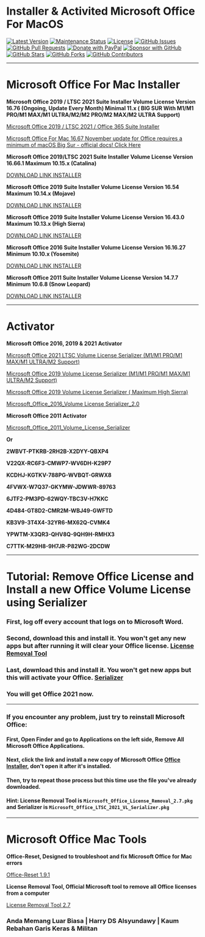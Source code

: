 # **Installer & Activited Microsoft Office For MacOS**

[![Latest Version](https://img.shields.io/github/v/release/alsyundawy/Microsoft-Office-For-MacOS)](https://github.com/alsyundawy/Microsoft-Office-For-MacOS/releases)
[![Maintenance Status](https://img.shields.io/maintenance/yes/9999)](https://github.com/alsyundawy/Microsoft-Office-For-MacOS/)
[![License](https://img.shields.io/github/license/alsyundawy/Microsoft-Office-For-MacOS)](https://github.com/alsyundawy/Microsoft-Office-For-MacOS/blob/master/LICENSE)
[![GitHub Issues](https://img.shields.io/github/issues/alsyundawy/Microsoft-Office-For-MacOS)](https://github.com/alsyundawy/Microsoft-Office-For-MacOS/issues)
[![GitHub Pull Requests](https://img.shields.io/github/issues-pr/alsyundawy/Microsoft-Office-For-MacOS)](https://github.com/alsyundawy/Microsoft-Office-For-MacOS/pulls)
[![Donate with PayPal](https://img.shields.io/badge/PayPal-donate-orange)](https://www.paypal.me/alsyundawy)
[![Sponsor with GitHub](https://img.shields.io/badge/GitHub-sponsor-orange)](https://github.com/sponsors/alsyundawy)
[![GitHub Stars](https://img.shields.io/github/stars/alsyundawy/Microsoft-Office-For-MacOS?style=social)](https://github.com/alsyundawy/Microsoft-Office-For-MacOS/stargazers)
[![GitHub Forks](https://img.shields.io/github/forks/alsyundawy/Microsoft-Office-For-MacOS?style=social)](https://github.com/alsyundawy/Microsoft-Office-For-MacOS/network/members)
[![GitHub Contributors](https://img.shields.io/github/contributors/alsyundawy/Microsoft-Office-For-MacOS?style=social)](https://github.com/alsyundawy/Microsoft-Office-For-MacOS/graphs/contributors)

---

# Microsoft Office For Mac Installer

**Microsoft Office 2019 / LTSC 2021 Suite Installer Volume License Version 16.76 (Ongoing, Update Every Month) Minimal 11.x ( BIG SUR With M1/M1 PRO/M1 MAX/M1 ULTRA/M2/M2 PRO/M2 MAX/M2 ULTRA Support)**

[Microsoft Office 2019 / LTSC 2021 / Office 365 Suite Installer](https://s.id/12HI9)


[Microsoft Office For Mac 16.67 November update for Office requires a minimum of macOS Big Sur - official docs! Click Here](https://go.microsoft.com/fwlink/?linkid=2015804)


**Microsoft Office 2019/LTSC 2021 Suite Installer Volume License Version 16.66.1 Maximum 10.15.x (Catalina)**

[DOWNLOAD LINK INSTALLER](https://s.id/1osFQ)

**Microsoft Office 2019 Suite Installer Volume License Version 16.54 Maximum 10.14.x (Mojave)**

[DOWNLOAD LINK INSTALLER](https://s.id/FIsW7)

**Microsoft Office 2019 Suite Installer Volume License Version 16.43.0 Maximum 10.13.x (High Sierra)**

[DOWNLOAD LINK INSTALLER](https://s.id/12HE8)

**Microsoft Office 2016 Suite Installer Volume License Version 16.16.27 Minimum 10.10.x (Yosemite)**

[DOWNLOAD LINK INSTALLER](https://s.id/12HGm)

**Microsoft Office 2011 Suite Installer Volume License Version 14.7.7 Minimum 10.6.8 (Snow Leopard)**

[DOWNLOAD LINK INSTALLER](https://s.id/12HH5)


---

# Activator 

**Microsoft Office 2016, 2019 & 2021 Activator**

[Microsoft Office 2021 LTSC Volume License Serializer (M1/M1 PRO/M1 MAX/M1 ULTRA/M2 Support)](https://s.id/1d4gZ)

[Microsoft Office 2019 Volume License Serializer  (M1/M1 PRO/M1 MAX/M1 ULTRA/M2 Support) ](https://s.id/1d4hh)

[Microsoft Office 2019 Volume License Serializer ( Maximum High Sierra)](https://s.id/1d4hn)

[Microsoft_Office_2016_Volume License Serializer_2.0](https://s.id/1d4hO)

**Microsoft Office 2011 Activator**

[Microsoft_Office_2011_Volume_License_Serializer](https://s.id/1d4i3)

**Or**

**2WBVT-PTKRB-2RH2B-X2DYY-QBXP4**

**V22QX-RC6F3-CMWP7-WV6DH-K29P7**

**KCDHJ-KGTKV-788PG-WVBQT-GRWX8**

**4FVWX-W7Q37-GKYMW-JDWWR-89763**

**6JTF2-PM3PD-62WQY-TBC3V-H7KKC**

**4D484-GT8D2-CMR2M-WBJ49-GWFTD**

**KB3V9-3T4X4-32YR6-MX62Q-CVMK4**

**YPWTM-X3QR3-QHV8Q-9QH9H-RMHX3**

**C7TTK-M29H8-9H7JR-P82WG-2DCDW**

---

# Tutorial: Remove Office License and Install a new Office Volume License using Serializer
### First, log off every account that logs on to Microsoft Word.
### Second, download this and install it. You won't get any new apps but after running it will clear your Office license. [License Removal Tool](https://s.id/1eS3k)
### Last, download this and install it.  You won't get new apps but this will activate your Office. [Serializer](https://s.id/1d4gZ)
### You will get Office 2021 now.

---

### If you encounter any problem, just try to reinstall Microsoft Office:
#### First, Open Finder and go to Applications on the left side, Remove All Microsoft Office Applications.
#### Next, click the link and install a new copy of Microsoft Office [Office Installer](https://s.id/12HI9), don't open it after it's installed.
#### Then, try to repeat those process but this time use the file you've already downloaded.
#### Hint: License Removal Tool is `Microsoft_Office_License_Removal_2.7.pkg` and Serializer is `Microsoft_Office_LTSC_2021_VL_Serializer.pkg`


---

# Microsoft Office Mac Tools


**Office-Reset, Designed to troubleshoot and fix Microsoft Office for Mac errors**

[Office-Reset 1.9.1](https://s.id/1eS38)

**License Removal Tool, Official Microsoft tool to remove all Office licenses from a computer**

[License Removal Tool 2.7](https://s.id/1eS3k)





### **Anda Memang Luar Biasa | Harry DS Alsyundawy | Kaum Rebahan Garis Keras & Militan**
